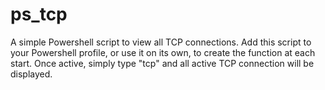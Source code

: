 # ps_tcp
A simple Powershell script to view all TCP connections. 
Add this script to your Powershell profile, or use it on its own, to create the function at each start.
Once active, simply type "tcp" and all active TCP connection will be displayed.
